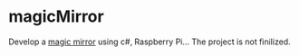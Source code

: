 # magicMirror

Develop a [magic mirror](https://www.raspberrypi.org/blog/magic-mirror/) using c#, Raspberry Pi... The project is not finilized.
